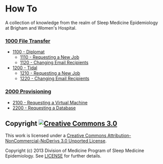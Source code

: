 How To
======

A collection of knowledge from the realm of Sleep Medicine Epidemiology at Brigham and Women's Hospital.


### [1000 File Transfer](https://github.com/sleepepi/howto/blob/master/1000-file-transfer/1000-file-transfer.md)

- [1100 - Diplomat](https://github.com/sleepepi/howto/blob/master/1000-file-transfer/1100-diplomat/1100-diplomat.md)
    - [1110 - Requesting a New Job](https://github.com/sleepepi/howto/blob/master/1000-file-transfer/1100-diplomat/1110-requesting-a-new-job.md)
    - [1120 - Changing Email Recipients](https://github.com/sleepepi/howto/blob/master/1000-file-transfer/1100-diplomat/1120-changing-email-recipients.md)
- [1200 - Tidal](https://github.com/sleepepi/howto/blob/master/1000-file-transfer/1200-tidal/1200-tidal.md)
    - [1210 - Requesting a New Job](https://github.com/sleepepi/howto/blob/master/1000-file-transfer/1200-tidal/1210-requesting-a-new-job.md)
    - [1220 - Changing Email Recipients](https://github.com/sleepepi/howto/blob/master/1000-file-transfer/1200-tidal/1220-changing-email-recipients.md)


### [2000 Provisioning](https://github.com/sleepepi/howto/blob/master/2000-provisioning/2000-provisioning.md)

- [2100 - Requesting a Virtual Machine](https://github.com/sleepepi/howto/blob/master/2000-provisioning/2100-requesting-a-virtual-machine.md)
- [2200 - Requesting a Database](https://github.com/sleepepi/howto/blob/master/2000-provisioning/2200-requesting-a-database.md)


## Copyright [![Creative Commons 3.0](http://i.creativecommons.org/l/by-nc-nd/3.0/80x15.png)](http://creativecommons.org/licenses/by-nc-nd/3.0)

This work is licensed under a [Creative Commons Attribution-NonCommercial-NoDerivs 3.0 Unported License](http://creativecommons.org/licenses/by-nc-nd/3.0).

Copyright (c) 2013 Division of Medicine Program of Sleep Medicine Epidemiology. See [LICENSE](https://github.com/sleepepi/howto/blob/master/LICENSE) for further details.
